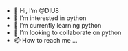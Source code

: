 - 👋 Hi, I’m @DIU8
- 👀 I’m interested in python
- 🌱 I’m currently learning python
- 💞️ I’m looking to collaborate on python
- 📫 How to reach me ...

<!---
DIU8/DIU8 is a ✨ special ✨ repository because its `README.md` (this file) appears on your GitHub profile.
You can click the Preview link to take a look at your changes.
--->
